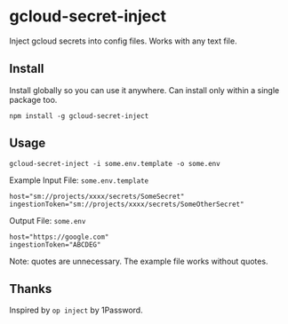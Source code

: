 # gcloud-secret-inject

Inject gcloud secrets into config files.  Works with any text file.

## Install

Install globally so you can use it anywhere. Can install only within a single package too.
```
npm install -g gcloud-secret-inject
```

## Usage

```
gcloud-secret-inject -i some.env.template -o some.env
```

Example Input File: `some.env.template`
```
host="sm://projects/xxxx/secrets/SomeSecret"
ingestionToken="sm://projects/xxxx/secrets/SomeOtherSecret"
```

Output File: `some.env`
```
host="https://google.com"
ingestionToken="ABCDEG"
```

Note: quotes are unnecessary.  The example file works without quotes.

## Thanks

Inspired by `op inject` by 1Password.
